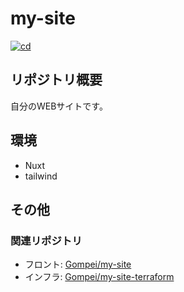 # my-site

[![cd](https://github.com/Gompei/my-site/actions/workflows/cd.yml/badge.svg)](https://github.com/Gompei/my-site/actions/workflows/cd.yml)

## リポジトリ概要

自分のWEBサイトです。

## 環境

- Nuxt
- tailwind

## その他

### 関連リポジトリ

- フロント: [Gompei/my-site](https://github.com/Gompei/my-site)
- インフラ: [Gompei/my-site-terraform](https://github.com/Gompei/my-site-terraform)
